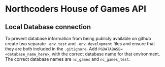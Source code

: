 # Northcoders House of Games API

## Local Database connection

To prevent database information from being publicly available on github create two separate `.env.test` and `.env.development` files and ensure that they are both included in the `.gitignore`.
Add `PGDATABASE=<database_name_here>`, with the correct database name for that environment. The correct database names are `nc_games` and `nc_games_test`.
